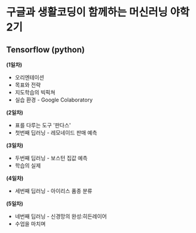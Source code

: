 # 구글과 생활코딩이 함께하는 머신러닝 야학 2기

## Tensorflow (python)

**(1일차)**
- 오리엔테이션
- 목표와 전략
- 지도학습의 빅픽쳐
- 실습 환경 - Google Colaboratory

**(2일차)**
- 표를 다루는 도구 '판다스'
- 첫번째 딥러닝 - 레모네이드 판매 예측

**(3일차)**
- 두번째 딥러닝 - 보스턴 집값 예측
- 학습의 실제

**(4일차)**
- 세번째 딥러닝 - 아이리스 품종 분류

**(5일차)**
- 네번째 딥러닝 - 신경망의 완성:히든레이어
- 수업을 마치며

